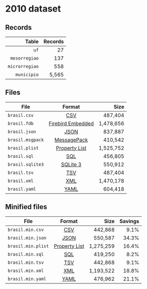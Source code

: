 # 2010 dataset

## Records

|          Table | Records |
| --------------:| -------:|
|           `uf` |      27 |
|  `mesorregiao` |     137 |
| `microrregiao` |     558 |
|    `municipio` |   5,565 |

## Files

| File             | Format                                                                                 |      Size |
| ---------------- |:--------------------------------------------------------------------------------------:| ---------:|
| `brasil.csv`     | [CSV](https://en.wikipedia.org/wiki/Comma-separated_values)                            |   487,404 |
| `brasil.fdb`     | [Firebird Embedded](https://en.wikipedia.org/wiki/Embedded_database#Firebird_Embedded) | 1,478,656 |
| `brasil.json`    | [JSON](https://en.wikipedia.org/wiki/JSON)                                             |   837,887 |
| `brasil.msgpack` | [MessagePack](https://en.wikipedia.org/wiki/MessagePack)                               |   410,542 |
| `brasil.plist`   | [Property List](https://en.wikipedia.org/wiki/Property_list)                           | 1,525,752 |
| `brasil.sql`     | [SQL](https://en.wikipedia.org/wiki/SQL)                                               |   456,805 |
| `brasil.sqlite3` | [SQLite 3](https://en.wikipedia.org/wiki/SQLite)                                       |   550,912 |
| `brasil.tsv`     | [TSV](https://en.wikipedia.org/wiki/Tab-separated_values)                              |   487,404 |
| `brasil.xml`     | [XML](https://en.wikipedia.org/wiki/XML)                                               | 1,470,178 |
| `brasil.yaml`    | [YAML](https://en.wikipedia.org/wiki/YAML)                                             |   604,418 |

## Minified files

| File               | Format                                                       |      Size | Savings |
| ------------------ |:------------------------------------------------------------:| ---------:| -------:|
| `brasil.min.csv`   | [CSV](https://en.wikipedia.org/wiki/Comma-separated_values)  |   442,868 |    9.1% |
| `brasil.min.json`  | [JSON](https://en.wikipedia.org/wiki/JSON)                   |   550,587 |   34.3% |
| `brasil.min.plist` | [Property List](https://en.wikipedia.org/wiki/Property_list) | 1,275,259 |   16.4% |
| `brasil.min.sql`   | [SQL](https://en.wikipedia.org/wiki/SQL)                     |   419,250 |    8.2% |
| `brasil.min.tsv`   | [TSV](https://en.wikipedia.org/wiki/Tab-separated_values)    |   442,868 |    9.1% |
| `brasil.min.xml`   | [XML](https://en.wikipedia.org/wiki/XML)                     | 1,193,522 |   18.8% |
| `brasil.min.yaml`  | [YAML](https://en.wikipedia.org/wiki/YAML)                   |   476,962 |   21.1% |